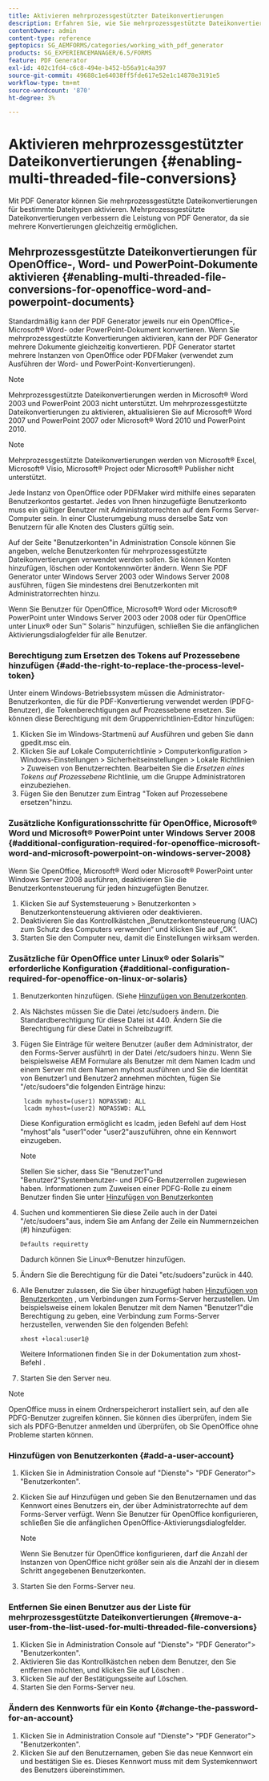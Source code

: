 ```yaml
---
title: Aktivieren mehrprozessgestützter Dateikonvertierungen
description: Erfahren Sie, wie Sie mehrprozessgestützte Dateikonvertierungen aktivieren.
contentOwner: admin
content-type: reference
geptopics: SG_AEMFORMS/categories/working_with_pdf_generator
products: SG_EXPERIENCEMANAGER/6.5/FORMS
feature: PDF Generator
exl-id: 402c1fd4-c6c8-494e-b452-b56a91c4a397
source-git-commit: 49688c1e64038ff5fde617e52e1c14878e3191e5
workflow-type: tm+mt
source-wordcount: '870'
ht-degree: 3%

---
```


# Aktivieren mehrprozessgestützter Dateikonvertierungen {#enabling-multi-threaded-file-conversions}

Mit PDF Generator können Sie mehrprozessgestützte Dateikonvertierungen für bestimmte Dateitypen aktivieren. Mehrprozessgestützte Dateikonvertierungen verbessern die Leistung von PDF Generator, da sie mehrere Konvertierungen gleichzeitig ermöglichen.

## Mehrprozessgestützte Dateikonvertierungen für OpenOffice-, Word- und PowerPoint-Dokumente aktivieren {#enabling-multi-threaded-file-conversions-for-openoffice-word-and-powerpoint-documents}

Standardmäßig kann der PDF Generator jeweils nur ein OpenOffice-, Microsoft® Word- oder PowerPoint-Dokument konvertieren. Wenn Sie mehrprozessgestützte Konvertierungen aktivieren, kann der PDF Generator mehrere Dokumente gleichzeitig konvertieren. PDF Generator startet mehrere Instanzen von OpenOffice oder PDFMaker (verwendet zum Ausführen der Word- und PowerPoint-Konvertierungen).

>[!NOTE]
>
>Mehrprozessgestützte Dateikonvertierungen werden in Microsoft® Word 2003 und PowerPoint 2003 nicht unterstützt. Um mehrprozessgestützte Dateikonvertierungen zu aktivieren, aktualisieren Sie auf Microsoft® Word 2007 und PowerPoint 2007 oder Microsoft® Word 2010 und PowerPoint 2010.

>[!NOTE]
>
Mehrprozessgestützte Dateikonvertierungen werden von Microsoft® Excel, Microsoft® Visio, Microsoft® Project oder Microsoft® Publisher nicht unterstützt.

Jede Instanz von OpenOffice oder PDFMaker wird mithilfe eines separaten Benutzerkontos gestartet. Jedes von Ihnen hinzugefügte Benutzerkonto muss ein gültiger Benutzer mit Administratorrechten auf dem Forms Server-Computer sein. In einer Clusterumgebung muss derselbe Satz von Benutzern für alle Knoten des Clusters gültig sein.

Auf der Seite &quot;Benutzerkonten&quot;in Administration Console können Sie angeben, welche Benutzerkonten für mehrprozessgestützte Dateikonvertierungen verwendet werden sollen. Sie können Konten hinzufügen, löschen oder Kontokennwörter ändern. Wenn Sie PDF Generator unter Windows Server 2003 oder Windows Server 2008 ausführen, fügen Sie mindestens drei Benutzerkonten mit Administratorrechten hinzu.

Wenn Sie Benutzer für OpenOffice, Microsoft® Word oder Microsoft® PowerPoint unter Windows Server 2003 oder 2008 oder für OpenOffice unter Linux® oder Sun™ Solaris™ hinzufügen, schließen Sie die anfänglichen Aktivierungsdialogfelder für alle Benutzer.

### Berechtigung zum Ersetzen des Tokens auf Prozessebene hinzufügen {#add-the-right-to-replace-the-process-level-token}

Unter einem Windows-Betriebssystem müssen die Administrator-Benutzerkonten, die für die PDF-Konvertierung verwendet werden (PDFG-Benutzer), die Tokenberechtigungen auf Prozessebene ersetzen. Sie können diese Berechtigung mit dem Gruppenrichtlinien-Editor hinzufügen:

1. Klicken Sie im Windows-Startmenü auf Ausführen und geben Sie dann gpedit.msc ein.
1. Klicken Sie auf Lokale Computerrichtlinie > Computerkonfiguration > Windows-Einstellungen > Sicherheitseinstellungen > Lokale Richtlinien > Zuweisen von Benutzerrechten. Bearbeiten Sie die *Ersetzen eines Tokens auf Prozessebene* Richtlinie, um die Gruppe Administratoren einzubeziehen.
1. Fügen Sie den Benutzer zum Eintrag &quot;Token auf Prozessebene ersetzen&quot;hinzu.

### Zusätzliche Konfigurationsschritte für OpenOffice, Microsoft® Word und Microsoft® PowerPoint unter Windows Server 2008 {#additional-configuration-required-for-openoffice-microsoft-word-and-microsoft-powerpoint-on-windows-server-2008}

Wenn Sie OpenOffice, Microsoft® Word oder Microsoft® PowerPoint unter Windows Server 2008 ausführen, deaktivieren Sie die Benutzerkontensteuerung für jeden hinzugefügten Benutzer.

1. Klicken Sie auf Systemsteuerung > Benutzerkonten > Benutzerkontensteuerung aktivieren oder deaktivieren.
1. Deaktivieren Sie das Kontrollkästchen „Benutzerkontensteuerung (UAC) zum Schutz des Computers verwenden“ und klicken Sie auf „OK“.
1. Starten Sie den Computer neu, damit die Einstellungen wirksam werden.

### Zusätzliche für OpenOffice unter Linux® oder Solaris™ erforderliche Konfiguration {#additional-configuration-required-for-openoffice-on-linux-or-solaris}

1. Benutzerkonten hinzufügen. (Siehe [Hinzufügen von Benutzerkonten](enabling-multi-threaded-file-conversions.md#add-a-user-account).
1. Als Nächstes müssen Sie die Datei /etc/sudoers ändern. Die Standardberechtigung für diese Datei ist 440. Ändern Sie die Berechtigung für diese Datei in Schreibzugriff.
1. Fügen Sie Einträge für weitere Benutzer (außer dem Administrator, der den Forms-Server ausführt) in der Datei /etc/sudoers hinzu. Wenn Sie beispielsweise AEM Formulare als Benutzer mit dem Namen lcadm und einem Server mit dem Namen myhost ausführen und Sie die Identität von Benutzer1 und Benutzer2 annehmen möchten, fügen Sie &quot;/etc/sudoers&quot;die folgenden Einträge hinzu:

   ```shell
    lcadm myhost=(user1) NOPASSWD: ALL
    lcadm myhost=(user2) NOPASSWD: ALL
   ```

   Diese Konfiguration ermöglicht es lcadm, jeden Befehl auf dem Host &quot;myhost&quot;als &quot;user1&quot;oder &quot;user2&quot;auszuführen, ohne ein Kennwort einzugeben.

   >[!NOTE]
   >
   Stellen Sie sicher, dass Sie &quot;Benutzer1&quot;und &quot;Benutzer2&quot;Systembenutzer- und PDFG-Benutzerrollen zugewiesen haben. Informationen zum Zuweisen einer PDFG-Rolle zu einem Benutzer finden Sie unter [Hinzufügen von Benutzerkonten](enabling-multi-threaded-file-conversions.md#add-a-user-account)

1. Suchen und kommentieren Sie diese Zeile auch in der Datei &quot;/etc/sudoers&quot;aus, indem Sie am Anfang der Zeile ein Nummernzeichen (#) hinzufügen:

   ```shell
   Defaults requiretty
   ```

   Dadurch können Sie Linux®-Benutzer hinzufügen.

1. Ändern Sie die Berechtigung für die Datei &quot;etc/sudoers&quot;zurück in 440.
1. Alle Benutzer zulassen, die Sie über hinzugefügt haben [Hinzufügen von Benutzerkonten](enabling-multi-threaded-file-conversions.md#add-a-user-account) , um Verbindungen zum Forms-Server herzustellen. Um beispielsweise einem lokalen Benutzer mit dem Namen &quot;Benutzer1&quot;die Berechtigung zu geben, eine Verbindung zum Forms-Server herzustellen, verwenden Sie den folgenden Befehl:

   `xhost +local:user1@`

   Weitere Informationen finden Sie in der Dokumentation zum xhost-Befehl .

1. Starten Sie den Server neu.

>[!NOTE]
>
OpenOffice muss in einem Ordnerspeicherort installiert sein, auf den alle PDFG-Benutzer zugreifen können. Sie können dies überprüfen, indem Sie sich als PDFG-Benutzer anmelden und überprüfen, ob Sie OpenOffice ohne Probleme starten können.

### Hinzufügen von Benutzerkonten {#add-a-user-account}

1. Klicken Sie in Administration Console auf &quot;Dienste&quot;> &quot;PDF Generator&quot;> &quot;Benutzerkonten&quot;.
1. Klicken Sie auf Hinzufügen und geben Sie den Benutzernamen und das Kennwort eines Benutzers ein, der über Administratorrechte auf dem Forms-Server verfügt. Wenn Sie Benutzer für OpenOffice konfigurieren, schließen Sie die anfänglichen OpenOffice-Aktivierungsdialogfelder.

   >[!NOTE]
   >
   Wenn Sie Benutzer für OpenOffice konfigurieren, darf die Anzahl der Instanzen von OpenOffice nicht größer sein als die Anzahl der in diesem Schritt angegebenen Benutzerkonten.

1. Starten Sie den Forms-Server neu.

### Entfernen Sie einen Benutzer aus der Liste für mehrprozessgestützte Dateikonvertierungen {#remove-a-user-from-the-list-used-for-multi-threaded-file-conversions}

1. Klicken Sie in Administration Console auf &quot;Dienste&quot;> &quot;PDF Generator&quot;> &quot;Benutzerkonten&quot;.
1. Aktivieren Sie das Kontrollkästchen neben dem Benutzer, den Sie entfernen möchten, und klicken Sie auf Löschen .
1. Klicken Sie auf der Bestätigungsseite auf Löschen.
1. Starten Sie den Forms-Server neu.

### Ändern des Kennworts für ein Konto {#change-the-password-for-an-account}

1. Klicken Sie in Administration Console auf &quot;Dienste&quot;> &quot;PDF Generator&quot;> &quot;Benutzerkonten&quot;.
1. Klicken Sie auf den Benutzernamen, geben Sie das neue Kennwort ein und bestätigen Sie es. Dieses Kennwort muss mit dem Systemkennwort des Benutzers übereinstimmen.
